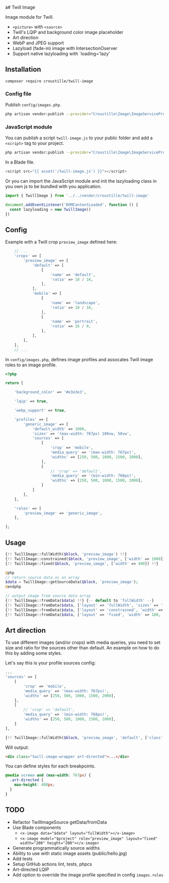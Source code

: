 à# Twill Image

Image module for Twill.

- `<picture>` with `<source>`
- Twill's LQIP and background color image placeholder
- Art direction
- WebP and JPEG support
- Lazyload (fade-in) image with IntersectionOserver
- Support native lazyloading with `loading='lazy'

## Installation

```
composer require croustille/twill-image
```

### Config file

Publish `config/images.php`.

```bash
php artisan vendor:publish --provider="Croustille\Image\ImageServiceProvider" --tag=config
```

### JavaScript module

You can publish a script `twill-image.js` to your public folder and add a `<script>` tag to your project.

```bash
php artisan vendor:publish --provider="Croustille\Image\ImageServiceProvider" --tag=js
```

In a Blade file.

```php
<script src="{{ asset('/twill-image.js') }}"></script>
```

Or you can import the JavaScript module and init the lazyloading class in you own js to be bundled with you application.

```js
import { TwillImage } from '../../vendor/croustille/twill-image'

document.addEventListener('DOMContentLoaded', function () {
  const lazyloading = new TwillImage()
})
```

## Config

Example with a Twill crop `preview_image` defined here:

```php
    // ...
    'crops' => [
        'preview_image' => [
            'default' => [
                [
                    'name' => 'default',
                    'ratio' => 10 / 16,
                ],
            ],
            'mobile' => [
                [
                    'name' => 'landscape',
                    'ratio' => 10 / 16,
                ],
                [
                    'name' => 'portrait',
                    'ratio' => 16 / 9,
                ],
            ],
        ],
    ],
    // ...
```

In `config/images.php`, defines image profiles and assocates Twill image roles to an image profile.

```php
<?php

return [

    'background_color' => '#e3e3e3',

    'lqip' => true,

    'webp_support' => true,

    'profiles' => [
        'generic_image' => [
            'default_width' => 1000,
            'sizes' => '(max-width: 767px) 100vw, 50vw',
            'sources' => [
                [
                    'crop' => 'mobile',
                    'media_query' => '(max-width: 767px)',
                    'widths' => [250, 500, 1000, 1500, 2000],
                ],
                [
                    // 'crop' => 'default',
                    'media_query' => '(min-width: 768px)',
                    'widths' => [250, 500, 1000, 1500, 2000],
                ]
            ]
        ],
    ],

    'roles' => [
        'preview_image' => 'generic_image',
    ],

];
```

## Usage

```php
{!! TwillImage::fullWidth($block, 'preview_image') !!}
{!! TwillImage::constrained($block, 'preview_image', ['width' => 1000]) !!}
{!! TwillImage::fixed($block, 'preview_image', ['width' => 400]) !!}

@php
// return source data as an array
$data = TwillImage::getSourceData($block, 'preview_image');
@endphp

// output image from source data array
{!! TwillImage::fromData($data) !!} {-- default to 'fullWidth' --}
{!! TwillImage::fromData($data, ['layout' => 'fullWidth', 'sizes' => '(max-width: 400px) 100vw, 50vw']) !!}
{!! TwillImage::fromData($data, ['layout' => 'constrained', 'width' => 400]) !!}
{!! TwillImage::fromData($data, ['layout' => 'fixed', 'width' => 100, 'height' => 150]) !!}
```

## Art direction

To use different images (and/or crops) with media queries, you need to set size and ratio for the sources other than default. An example on how to do this by adding some styles.

Let's say this is your profile sources config:

```php
...
'sources' => [
    [
        'crop' => 'mobile',
        'media_query' => '(max-width: 767px)',
        'widths' => [250, 500, 1000, 1500, 2000],
    ],
    [
        // 'crop' => 'default',
        'media_query' => '(min-width: 768px)',
        'widths' => [250, 500, 1000, 1500, 2000],
    ]
],
```

```php
{!! TwillImage::fullWidth($block, 'preview_image', 'default', ['class' => 'art-directed']) !!}
```

Will output:

```html
<div class="twill-image-wrapper art-directed">...</div>
```

You can define styles for each breakpoints.

```css
@media screen and (max-width: 767px) {
  .art-directed {
    max-height: 400px;
  }
}
```

## TODO

- Refactor TwillImageSource getData/fromData
- Use Blade components
  - `<x-image data="$data" layout="fullWidth"></x-image>`
  - `<x-image model="$project" role="preview_image" layout="fixed" width="200" height="200"></x-image>`
- Generate programmatically source widths
- Ability to use with static image assets (public/hello.jpg)
- Add tests
- Setup GitHub actions lint, tests, phpcs
- Art-directed LQIP
- Add option to override the image profile specified in config `images.roles`
